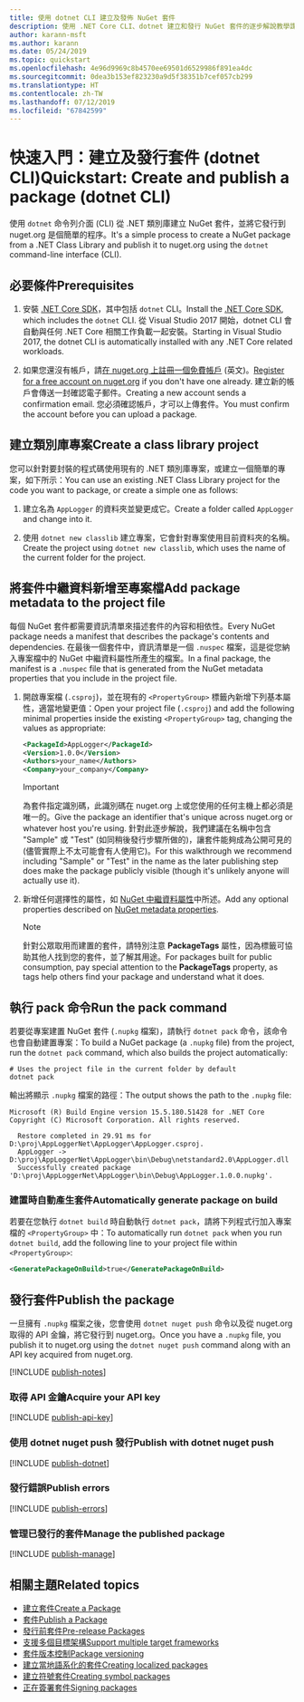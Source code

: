 ```yaml
---
title: 使用 dotnet CLI 建立及發佈 NuGet 套件
description: 使用 .NET Core CLI、dotnet 建立和發行 NuGet 套件的逐步解說教學課程。
author: karann-msft
ms.author: karann
ms.date: 05/24/2019
ms.topic: quickstart
ms.openlocfilehash: 4e96d9969c8b4570ee69501d6529986f891ea4dc
ms.sourcegitcommit: 0dea3b153ef823230a9d5f38351b7cef057cb299
ms.translationtype: HT
ms.contentlocale: zh-TW
ms.lasthandoff: 07/12/2019
ms.locfileid: "67842599"
---
```

# <a name="quickstart-create-and-publish-a-package-dotnet-cli"></a><span data-ttu-id="018e6-103">快速入門：建立及發行套件 (dotnet CLI)</span><span class="sxs-lookup"><span data-stu-id="018e6-103">Quickstart: Create and publish a package (dotnet CLI)</span></span>

<span data-ttu-id="018e6-104">使用 `dotnet` 命令列介面 (CLI) 從 .NET 類別庫建立 NuGet 套件，並將它發行到 nuget.org 是個簡單的程序。</span><span class="sxs-lookup"><span data-stu-id="018e6-104">It's a simple process to create a NuGet package from a .NET Class Library and publish it to nuget.org using the `dotnet` command-line interface (CLI).</span></span>

## <a name="prerequisites"></a><span data-ttu-id="018e6-105">必要條件</span><span class="sxs-lookup"><span data-stu-id="018e6-105">Prerequisites</span></span>

1. <span data-ttu-id="018e6-106">安裝 [.NET Core SDK](https://www.microsoft.com/net/download/)，其中包括 `dotnet` CLI。</span><span class="sxs-lookup"><span data-stu-id="018e6-106">Install the [.NET Core SDK](https://www.microsoft.com/net/download/), which includes the `dotnet` CLI.</span></span> <span data-ttu-id="018e6-107">從 Visual Studio 2017 開始，dotnet CLI 會自動與任何 .NET Core 相關工作負載一起安裝。</span><span class="sxs-lookup"><span data-stu-id="018e6-107">Starting in Visual Studio 2017, the dotnet CLI is automatically installed with any .NET Core related workloads.</span></span>

1. <span data-ttu-id="018e6-108">如果您還沒有帳戶，請[在 nuget.org 上註冊一個免費帳戶](https://www.nuget.org/users/account/LogOn?returnUrl=%2F) \(英文\)。</span><span class="sxs-lookup"><span data-stu-id="018e6-108">[Register for a free account on nuget.org](https://www.nuget.org/users/account/LogOn?returnUrl=%2F) if you don't have one already.</span></span> <span data-ttu-id="018e6-109">建立新的帳戶會傳送一封確認電子郵件。</span><span class="sxs-lookup"><span data-stu-id="018e6-109">Creating a new account sends a confirmation email.</span></span> <span data-ttu-id="018e6-110">您必須確認帳戶，才可以上傳套件。</span><span class="sxs-lookup"><span data-stu-id="018e6-110">You must confirm the account before you can upload a package.</span></span>

## <a name="create-a-class-library-project"></a><span data-ttu-id="018e6-111">建立類別庫專案</span><span class="sxs-lookup"><span data-stu-id="018e6-111">Create a class library project</span></span>

<span data-ttu-id="018e6-112">您可以針對要封裝的程式碼使用現有的 .NET 類別庫專案，或建立一個簡單的專案，如下所示：</span><span class="sxs-lookup"><span data-stu-id="018e6-112">You can use an existing .NET Class Library project for the code you want to package, or create a simple one as follows:</span></span>

1. <span data-ttu-id="018e6-113">建立名為 `AppLogger` 的資料夾並變更成它。</span><span class="sxs-lookup"><span data-stu-id="018e6-113">Create a folder called `AppLogger` and change into it.</span></span>

1. <span data-ttu-id="018e6-114">使用 `dotnet new classlib` 建立專案，它會針對專案使用目前資料夾的名稱。</span><span class="sxs-lookup"><span data-stu-id="018e6-114">Create the project using `dotnet new classlib`, which uses the name of the current folder for the project.</span></span>

## <a name="add-package-metadata-to-the-project-file"></a><span data-ttu-id="018e6-115">將套件中繼資料新增至專案檔</span><span class="sxs-lookup"><span data-stu-id="018e6-115">Add package metadata to the project file</span></span>

<span data-ttu-id="018e6-116">每個 NuGet 套件都需要資訊清單來描述套件的內容和相依性。</span><span class="sxs-lookup"><span data-stu-id="018e6-116">Every NuGet package needs a manifest that describes the package's contents and dependencies.</span></span> <span data-ttu-id="018e6-117">在最後一個套件中，資訊清單是一個 `.nuspec` 檔案，這是從您納入專案檔中的 NuGet 中繼資料屬性所產生的檔案。</span><span class="sxs-lookup"><span data-stu-id="018e6-117">In a final package, the manifest is a `.nuspec` file that is generated from the NuGet metadata properties that you include in the project file.</span></span>

1. <span data-ttu-id="018e6-118">開啟專案檔 (`.csproj`)，並在現有的 `<PropertyGroup>` 標籤內新增下列基本屬性，適當地變更值：</span><span class="sxs-lookup"><span data-stu-id="018e6-118">Open your project file (`.csproj`) and add the following minimal properties inside the existing `<PropertyGroup>` tag, changing the values as appropriate:</span></span>

    ```xml
    <PackageId>AppLogger</PackageId>
    <Version>1.0.0</Version>
    <Authors>your_name</Authors>
    <Company>your_company</Company>
    ```

    > [!Important]
    > <span data-ttu-id="018e6-119">為套件指定識別碼，此識別碼在 nuget.org 上或您使用的任何主機上都必須是唯一的。</span><span class="sxs-lookup"><span data-stu-id="018e6-119">Give the package an identifier that's unique across nuget.org or whatever host you're using.</span></span> <span data-ttu-id="018e6-120">針對此逐步解說，我們建議在名稱中包含 "Sample" 或 "Test" (如同稍後發行步驟所做的)，讓套件能夠成為公開可見的 (儘管實際上不太可能會有人使用它)。</span><span class="sxs-lookup"><span data-stu-id="018e6-120">For this walkthrough we recommend including "Sample" or "Test" in the name as the later publishing step does make the package publicly visible (though it's unlikely anyone will actually use it).</span></span>

1. <span data-ttu-id="018e6-121">新增任何選擇性的屬性，如 [NuGet 中繼資料屬性](/dotnet/core/tools/csproj#nuget-metadata-properties)中所述。</span><span class="sxs-lookup"><span data-stu-id="018e6-121">Add any optional properties described on [NuGet metadata properties](/dotnet/core/tools/csproj#nuget-metadata-properties).</span></span>

    > [!Note]
    > <span data-ttu-id="018e6-122">針對公眾取用而建置的套件，請特別注意 **PackageTags** 屬性，因為標籤可協助其他人找到您的套件，並了解其用途。</span><span class="sxs-lookup"><span data-stu-id="018e6-122">For packages built for public consumption, pay special attention to the **PackageTags** property, as tags help others find your package and understand what it does.</span></span>

## <a name="run-the-pack-command"></a><span data-ttu-id="018e6-123">執行 pack 命令</span><span class="sxs-lookup"><span data-stu-id="018e6-123">Run the pack command</span></span>

<span data-ttu-id="018e6-124">若要從專案建置 NuGet 套件 (`.nupkg` 檔案)，請執行 `dotnet pack` 命令，該命令也會自動建置專案：</span><span class="sxs-lookup"><span data-stu-id="018e6-124">To build a NuGet package (a `.nupkg` file) from the project, run the `dotnet pack` command, which also builds the project automatically:</span></span>

```cli
# Uses the project file in the current folder by default
dotnet pack
```

<span data-ttu-id="018e6-125">輸出將顯示 `.nupkg` 檔案的路徑：</span><span class="sxs-lookup"><span data-stu-id="018e6-125">The output shows the path to the `.nupkg` file:</span></span>

```output
Microsoft (R) Build Engine version 15.5.180.51428 for .NET Core
Copyright (C) Microsoft Corporation. All rights reserved.

  Restore completed in 29.91 ms for D:\proj\AppLoggerNet\AppLogger\AppLogger.csproj.
  AppLogger -> D:\proj\AppLoggerNet\AppLogger\bin\Debug\netstandard2.0\AppLogger.dll
  Successfully created package 'D:\proj\AppLoggerNet\AppLogger\bin\Debug\AppLogger.1.0.0.nupkg'.
```

### <a name="automatically-generate-package-on-build"></a><span data-ttu-id="018e6-126">建置時自動產生套件</span><span class="sxs-lookup"><span data-stu-id="018e6-126">Automatically generate package on build</span></span>

<span data-ttu-id="018e6-127">若要在您執行 `dotnet build` 時自動執行 `dotnet pack`，請將下列程式行加入專案檔的 `<PropertyGroup>` 中：</span><span class="sxs-lookup"><span data-stu-id="018e6-127">To automatically run `dotnet pack` when you run `dotnet build`, add the following line to your project file within `<PropertyGroup>`:</span></span>

```xml
<GeneratePackageOnBuild>true</GeneratePackageOnBuild>
```

## <a name="publish-the-package"></a><span data-ttu-id="018e6-128">發行套件</span><span class="sxs-lookup"><span data-stu-id="018e6-128">Publish the package</span></span>

<span data-ttu-id="018e6-129">一旦擁有 `.nupkg` 檔案之後，您會使用 `dotnet nuget push` 命令以及從 nuget.org 取得的 API 金鑰，將它發行到 nuget.org。</span><span class="sxs-lookup"><span data-stu-id="018e6-129">Once you have a `.nupkg` file, you publish it to nuget.org using the `dotnet nuget push` command along with an API key acquired from nuget.org.</span></span>

[!INCLUDE [publish-notes](includes/publish-notes.md)]

### <a name="acquire-your-api-key"></a><span data-ttu-id="018e6-130">取得 API 金鑰</span><span class="sxs-lookup"><span data-stu-id="018e6-130">Acquire your API key</span></span>

[!INCLUDE [publish-api-key](includes/publish-api-key.md)]

### <a name="publish-with-dotnet-nuget-push"></a><span data-ttu-id="018e6-131">使用 dotnet nuget push 發行</span><span class="sxs-lookup"><span data-stu-id="018e6-131">Publish with dotnet nuget push</span></span>

[!INCLUDE [publish-dotnet](includes/publish-dotnet.md)]

### <a name="publish-errors"></a><span data-ttu-id="018e6-132">發行錯誤</span><span class="sxs-lookup"><span data-stu-id="018e6-132">Publish errors</span></span>

[!INCLUDE [publish-errors](includes/publish-errors.md)]

### <a name="manage-the-published-package"></a><span data-ttu-id="018e6-133">管理已發行的套件</span><span class="sxs-lookup"><span data-stu-id="018e6-133">Manage the published package</span></span>

[!INCLUDE [publish-manage](includes/publish-manage.md)]

## <a name="related-topics"></a><span data-ttu-id="018e6-134">相關主題</span><span class="sxs-lookup"><span data-stu-id="018e6-134">Related topics</span></span>

- [<span data-ttu-id="018e6-135">建立套件</span><span class="sxs-lookup"><span data-stu-id="018e6-135">Create a Package</span></span>](../create-packages/creating-a-package.md)
- [<span data-ttu-id="018e6-136">套件</span><span class="sxs-lookup"><span data-stu-id="018e6-136">Publish a Package</span></span>](../nuget-org/publish-a-package.md)
- [<span data-ttu-id="018e6-137">發行前套件</span><span class="sxs-lookup"><span data-stu-id="018e6-137">Pre-release Packages</span></span>](../create-packages/Prerelease-Packages.md)
- [<span data-ttu-id="018e6-138">支援多個目標架構</span><span class="sxs-lookup"><span data-stu-id="018e6-138">Support multiple target frameworks</span></span>](../create-packages/supporting-multiple-target-frameworks.md)
- [<span data-ttu-id="018e6-139">套件版本控制</span><span class="sxs-lookup"><span data-stu-id="018e6-139">Package versioning</span></span>](../reference/package-versioning.md)
- [<span data-ttu-id="018e6-140">建立當地語系化的套件</span><span class="sxs-lookup"><span data-stu-id="018e6-140">Creating localized packages</span></span>](../create-packages/creating-localized-packages.md)
- [<span data-ttu-id="018e6-141">建立符號套件</span><span class="sxs-lookup"><span data-stu-id="018e6-141">Creating symbol packages</span></span>](../create-packages/symbol-packages-snupkg.md)
- [<span data-ttu-id="018e6-142">正在簽署套件</span><span class="sxs-lookup"><span data-stu-id="018e6-142">Signing packages</span></span>](../create-packages/Sign-a-package.md)
